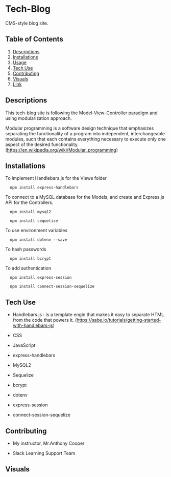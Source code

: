 # Tech-Blog
CMS-style blog site. 

## Table of Contents
1. [Descriptions](#descriptions)
2. [Installations](#installations)
3. [Usage](#usage)
4. [Tech Use](#techUse)
5. [Contributing](#contributing)
6. [Visuals](#visuals)
7. [Link](#link)

## Descriptions
This tech-blog site is following the Model-View-Controller paradigm and using modularization approach. 

Modular programming is a software design technique that emphasizes separating the functionality of a program into independent, interchangeable modules, such that each contains everything necessary to execute only one aspect of the desired functionality.(https://en.wikipedia.org/wiki/Modular_programming)


## Installations 

To implement Handlebars.js for the Views folder
```pip
  npm install express-handlebars
```

To connect to a MySQL database for the Models, and create and Express.js API for the Controllers.
```pip
  npm install mysql2

  npm install sequelize
```

To use environment variables
```pip
  npm install dotenv --save
```

To hash passwords
```pip
  npm install bcrypt
```

To add authentication
```pip
  npm install express-session

  npm install connect-session-sequelize
```

## Tech Use
* Handlebars.js : is a template engin that makes it easy to separate HTML from the code that powers it. (https://sabe.io/tutorials/getting-started-with-handlebars-js)

* CSS

* JavaScript

* express-handlebars 

* MySQL2

* Sequelize

* bcrypt

* dotenv

* express-session

* connect-session-sequelize


## Contributing
* My instructor, Mr.Anthony Cooper

* Slack Learning Support Team

## Visuals



